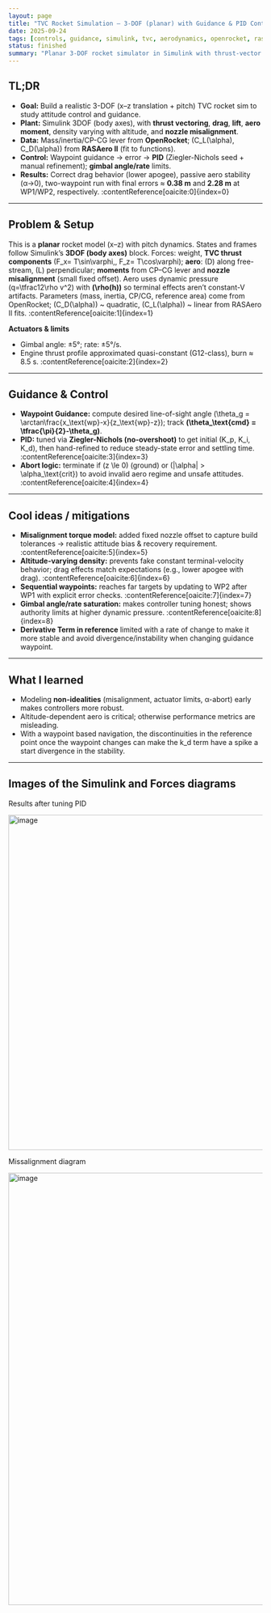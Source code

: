 ```yaml
---
layout: page
title: "TVC Rocket Simulation — 3-DOF (planar) with Guidance & PID Control"
date: 2025-09-24
tags: [controls, guidance, simulink, tvc, aerodynamics, openrocket, rasaero]
status: finished
summary: "Planar 3-DOF rocket simulator in Simulink with thrust-vector control, aero forces/moments, actuator limits, waypoint guidance, and PID."
---
```


## TL;DR
- **Goal:** Build a realistic 3-DOF (x–z translation + pitch) TVC rocket sim to study attitude control and guidance.  
- **Plant:** Simulink 3DOF (body axes), with **thrust vectoring**, **drag**, **lift**, **aero moment**, density varying with altitude, and **nozzle misalignment**.  
- **Data:** Mass/inertia/CP-CG lever from **OpenRocket**; \(C_L(\alpha), C_D(\alpha)\) from **RASAero II** (fit to functions).  
- **Control:** Waypoint guidance → error → **PID** (Ziegler-Nichols seed + manual refinement); **gimbal angle/rate** limits.  
- **Results:** Correct drag behavior (lower apogee), passive aero stability (α→0), two-waypoint run with final errors ≈ **0.38 m** and **2.28 m** at WP1/WP2, respectively. :contentReference[oaicite:0]{index=0}

---

## Problem & Setup
This is a **planar** rocket model (x–z) with pitch dynamics. States and frames follow Simulink’s **3DOF (body axes)** block. Forces: weight, **TVC thrust components** \(F_x= T\sin\varphi,\, F_z= T\cos\varphi\); **aero**: \(D\) along free-stream, \(L\) perpendicular; **moments** from CP–CG lever and **nozzle misalignment** (small fixed offset). Aero uses dynamic pressure \(q=\tfrac12\rho v^2\) with **\(\rho(h)\)** so terminal effects aren’t constant-V artifacts. Parameters (mass, inertia, CP/CG, reference area) come from OpenRocket; \(C_D(\alpha)\) ~ quadratic, \(C_L(\alpha)\) ~ linear from RASAero II fits. :contentReference[oaicite:1]{index=1}

**Actuators & limits**
- Gimbal angle: ±5°; rate: ±5°/s.  
- Engine thrust profile approximated quasi-constant (G12-class), burn ≈ 8.5 s. :contentReference[oaicite:2]{index=2}

---

## Guidance & Control
- **Waypoint Guidance:** compute desired line-of-sight angle \(\theta_g = \arctan\frac{x_\text{wp}-x}{z_\text{wp}-z}\); track **\(\theta_\text{cmd} = \tfrac{\pi}{2}-\theta_g\)**.  
- **PID:** tuned via **Ziegler-Nichols (no-overshoot)** to get initial \(K_p, K_i, K_d\), then hand-refined to reduce steady-state error and settling time. :contentReference[oaicite:3]{index=3}
- **Abort logic:** terminate if \(z \le 0\) (ground) or \(|\alpha| > \alpha_\text{crit}\) to avoid invalid aero regime and unsafe attitudes. :contentReference[oaicite:4]{index=4}

---

## Cool ideas / mitigations
- **Misalignment torque model:** added fixed nozzle offset to capture build tolerances → realistic attitude bias & recovery requirement. :contentReference[oaicite:5]{index=5}
- **Altitude-varying density:** prevents fake constant terminal-velocity behavior; drag effects match expectations (e.g., lower apogee with drag). :contentReference[oaicite:6]{index=6}
- **Sequential waypoints:** reaches far targets by updating to WP2 after WP1 with explicit error checks. :contentReference[oaicite:7]{index=7}
- **Gimbal angle/rate saturation:** makes controller tuning honest; shows authority limits at higher dynamic pressure. :contentReference[oaicite:8]{index=8}
- **Derivative Term in reference** limited with a rate of change to make it more stable and avoid divergence/instability when changing guidance waypoint.

---

## What I learned
- Modeling **non-idealities** (misalignment, actuator limits, α-abort) early makes controllers more robust.  
- Altitude-dependent aero is critical; otherwise performance metrics are misleading.
- With a waypoint based navigation, the discontinuities in the reference point once the waypoint changes can make the k_d term have a spike a start divergence in the stability.

---

## Images of the Simulink and Forces diagrams

Results after tuning PID

<img width="1519" height="663" alt="image" src="https://github.com/user-attachments/assets/2add10bd-0223-4214-b50e-fc29d7778d64" />

Missalignment diagram

<img width="915" height="855" alt="image" src="https://github.com/user-attachments/assets/c1f0532b-3f58-4f2a-b6f3-a60500995fef" />


